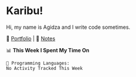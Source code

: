 # Karibu!
Hi, my name is Agidza and I write code sometimes.

🫧 [Portfolio](https://lynnagidza.github.io/) | 🪷 [Notes](https://medium.com/me/stories/public)

<!--START_SECTION:waka-->
📊 **This Week I Spent My Time On** 

```text
💬 Programming Languages: 
No Activity Tracked This Week

```


<!--END_SECTION:waka-->
<!--#### 💟 **Digital Swag**
[![@agidza's Holopin board](https://holopin.me/agidza)](https://holopin.io/@agidza)
